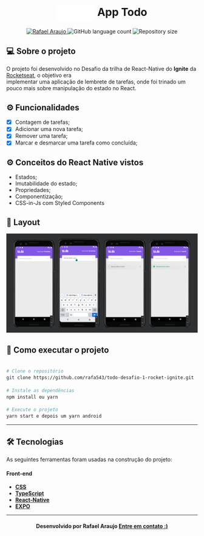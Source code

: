 <!--Banner e logo-->

<h1 align="center">
   <img align="center" src="https://github.com/rafa543/todo-desafio-1-rocket-ignite/blob/main/src/assets/images/logo/logo@2x.png"/ width="100">
   App Todo
</h1>

<!-- Badges -->
<p align="center">
   <a href="https://www.linkedin.com/in/rafael-araujo-abreu/">
      <img alt="Rafael Araujo" src="https://img.shields.io/badge/-Rafael%20Araujo-273FAD?style=flat&logo=Linkedin&logoColor=white" />
   </a>

  <img alt="GitHub language count" src="https://img.shields.io/github/languages/count/rafa543/todo-desafio-1-rocket-ignite?color=273FAD">

  <img alt="Repository size" src="https://img.shields.io/github/repo-size/rafa543/todo-desafio-1-rocket-ignite?color=273FAD">
  
</p>


 
</p>

<!--Sobre o projeto-->

## 💻 Sobre o projeto

O projeto foi desenvolvido no Desafio da trilha de React-Native do **Ignite** da [Rocketseat](https://lp.rocketseat.com.br/ignite), o objetivo era  
implementar uma aplicação de lembrete de tarefas, onde foi trinado um pouco mais sobre manipulação do estado no React. 

<!--Funcionalidades do projeto-->

## ⚙️ Funcionalidades

- [x] Contagem de tarefas;
- [x] Adicionar uma nova tarefa;
- [x] Remover uma tarefa;
- [x] Marcar e desmarcar uma tarefa como concluída;

<!--Conceitos do projeto-->

## ⚙️ Conceitos do React Native vistos

- Estados;
- Imutabilidade do estado;
- Propriedades;
- Componentização;
- CSS-in-Js com Styled Components

<!--Layout session-->

## 🎨 Layout

![mobile](https://github.com/rafa543/todo-desafio-1-rocket-ignite/blob/main/src/assets/Layout.png)

<!--Running session-->

## 🚀 Como executar o projeto

```bash

# Clone o repositório
git clone https://github.com/rafa543/todo-desafio-1-rocket-ignite.git

# Instale as dependências
npm install ou yarn

# Execute o projeto
yarn start e depois um yarn android

```

---

<!--Tecnologies session-->

## 🛠 Tecnologias

As seguintes ferramentas foram usadas na construção do projeto:

#### **Front-end**

- **[CSS](https://developer.mozilla.org/pt-BR/docs/Web/CSS)**
- **[TypeScript](https://www.typescriptlang.org/)**
- **[React-Native](https://reactnative.dev/)**
- **[EXPO](https://docs.expo.dev/)**


---

<!--Bottom session-->
<h4 align=center>Desenvolvido por Rafael Araujo <a href="https://www.linkedin.com/in/rafael-araujo-abreu/"> <strong>Entre em contato</strong> :)</a></a></h4>
